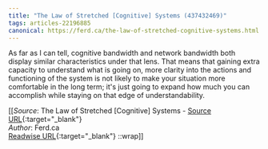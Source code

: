 ```yaml
---
title: "The Law of Stretched [Cognitive] Systems (437432469)"
tags: articles-22196885
canonical: https://ferd.ca/the-law-of-stretched-cognitive-systems.html
---
```


As far as I can tell, cognitive bandwidth and network bandwidth both display similar characteristics under that lens. That means that gaining extra capacity to understand what is going on, more clarity into the actions and functioning of the system is not likely to make your situation more comfortable in the long term; it's just going to expand how much you can accomplish while staying on that edge of understandability.


[[_Source_: The Law of Stretched [Cognitive] Systems - [Source URL](https://ferd.ca/the-law-of-stretched-cognitive-systems.html){:target="_blank"}<br>
_Author_: Ferd.ca<br>
[Readwise URL](https://readwise.io/open/437432469){:target="_blank"}
::wrap]]